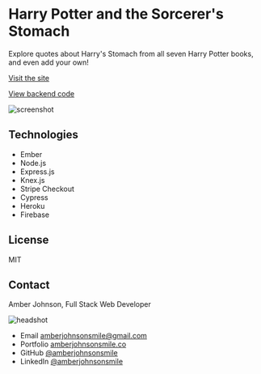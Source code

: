 # Harry Potter and the Sorcerer's Stomach
Explore quotes about Harry's Stomach from all seven Harry Potter books, and even add your own!

[Visit the site](https://hpstomach.firebaseapp.com/)

[View backend code](https://github.com/amberjohnsonsmile/sorcerers-stomach-api)

![screenshot](https://user-images.githubusercontent.com/31632938/36686881-18c4a552-1ae5-11e8-9af1-bf170e7f9d44.png)

## Technologies
* Ember
* Node.js
* Express.js
* Knex.js
* Stripe Checkout
* Cypress
* Heroku
* Firebase

## License

MIT

## Contact

Amber Johnson, Full Stack Web Developer

![headshot](https://user-images.githubusercontent.com/31632938/36687590-517de15e-1ae7-11e8-8753-5c28cefd5e69.jpeg)
* Email amberjohnsonsmile@gmail.com
* Portfolio [amberjohnsonsmile.co](https://amberjohnsonsmile.co)
* GitHub [@amberjohnsonsmile](https://github.com/amberjohnsonsmile)
* LinkedIn [@amberjohnsonsmile](https://linkedin.com/in/amberjohnsonsmile)
